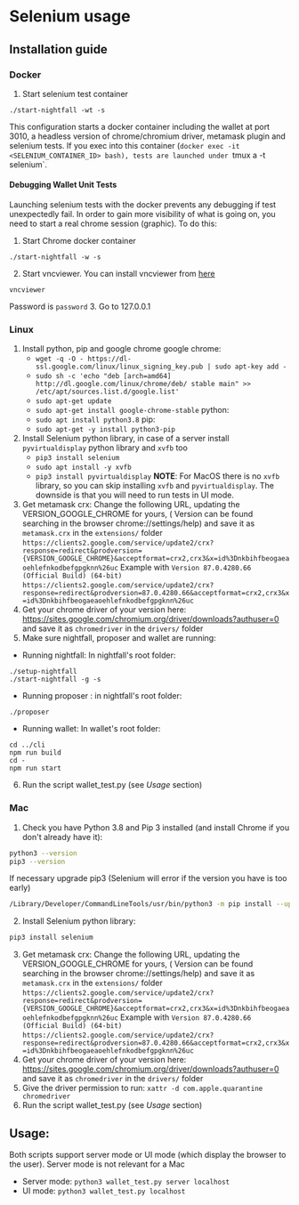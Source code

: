 # Selenium usage

## Installation guide

### Docker
1. Start selenium test container
```
./start-nightfall -wt -s
```
This configuration starts a docker container including the wallet at port 3010, a headless version of chrome/chromium driver, metamask plugin and selenium tests.
If you exec into this container (`docker exec -it <SELENIUM_CONTAINER_ID> bash), tests are launched under `tmux a -t selenium`.

#### Debugging Wallet Unit Tests
Launching selenium tests with the docker prevents any debugging if test unexpectedly fail. In order to gain more visibility of what is going on, you need to start a real chrome session (graphic). To do this:
1. Start Chrome docker container
```
./start-nightfall -w -s
```
2. Start vncviewer. You can install vncviewer from [here](https://www.realvnc.com/es/connect/download/viewer/)
```
vncviewer
```
Password is `password`
3. Go to 127.0.0.1





### Linux

1. Install python, pip and google chrome
   google chrome:
   - `wget -q -O - https://dl-ssl.google.com/linux/linux_signing_key.pub | sudo apt-key add - `
   - `sudo sh -c 'echo "deb [arch=amd64] http://dl.google.com/linux/chrome/deb/ stable main" >> /etc/apt/sources.list.d/google.list'`
   - `sudo apt-get update`
   - `sudo apt-get install google-chrome-stable`
   python:
   - `sudo apt install python3.8`
   pip:
   - `sudo apt-get -y install python3-pip`
2. Install Selenium python library, in case of a server install `pyvirtualdisplay` python library and `xvfb` too
   - `pip3 install selenium`
   - `sudo apt install -y xvfb`
   - `pip3 install pyvirtualdisplay`
**NOTE**: For MacOS there is no `xvfb` library, so you can skip installing `xvfb` and `pyvirtualdisplay`. The downside is that you will need to run tests in UI mode.
3. Get metamask crx: Change the following URL, updating the VERSION_GOOGLE_CHROME for yours, ( Version can be found searching in the browser chrome://settings/help) and save it as
   `metamask.crx` in the `extensions/` folder
   `https://clients2.google.com/service/update2/crx?response=redirect&prodversion={VERSION_GOOGLE_CHROME}&acceptformat=crx2,crx3&x=id%3Dnkbihfbeogaeaoehlefnkodbefgpgknn%26uc`
   Example with `Version 87.0.4280.66 (Official Build) (64-bit)`
   `https://clients2.google.com/service/update2/crx?response=redirect&prodversion=87.0.4280.66&acceptformat=crx2,crx3&x=id%3Dnkbihfbeogaeaoehlefnkodbefgpgknn%26uc`
4. Get your chrome driver of your version here: https://sites.google.com/chromium.org/driver/downloads?authuser=0 and save it as `chromedriver` in the `drivers/` folder
5. Make sure nightfall, proposer and wallet are running:
- Running nightfall: In nightfall's root folder:
```
./setup-nightfall
./start-nightfall -g -s
```
- Running proposer : in nightfall's root folder:
```
./proposer
```
- Running wallet: In wallet's root folder:
```
cd ../cli
npm run build
cd -
npm run start
```
6. Run the script wallet_test.py (see *Usage* section)

### Mac

1. Check you have Python 3.8 and Pip 3 installed (and install Chrome if you don't already have it):
```sh
python3 --version
pip3 --version
```
If necessary upgrade pip3 (Selenium will error if the version you have is too early)
```sh
/Library/Developer/CommandLineTools/usr/bin/python3 -m pip install --upgrade pip
```
2. Install Selenium python library:
```sh
pip3 install selenium
```
3. Get metamask crx: Change the following URL, updating the VERSION_GOOGLE_CHROME for yours, ( Version can be found searching in the browser chrome://settings/help) and save it as
   `metamask.crx` in the `extensions/` folder
   `https://clients2.google.com/service/update2/crx?response=redirect&prodversion={VERSION_GOOGLE_CHROME}&acceptformat=crx2,crx3&x=id%3Dnkbihfbeogaeaoehlefnkodbefgpgknn%26uc`
   Example with `Version 87.0.4280.66 (Official Build) (64-bit)`
   `https://clients2.google.com/service/update2/crx?response=redirect&prodversion=87.0.4280.66&acceptformat=crx2,crx3&x=id%3Dnkbihfbeogaeaoehlefnkodbefgpgknn%26uc`
4. Get your chrome driver of your version here: https://sites.google.com/chromium.org/driver/downloads?authuser=0 and save it as `chromedriver` in the `drivers/` folder
5. Give the driver permission to run: `xattr -d com.apple.quarantine chromedriver`
6. Run the script wallet_test.py (see *Usage* section)

## Usage:

Both scripts support server mode or UI mode (which display the browser to the user). Server mode is not relevant for a Mac

- Server mode: `python3 wallet_test.py server localhost`
- UI mode: `python3 wallet_test.py localhost`
